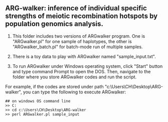 ARG-walker: inference of individual specific strengths of meiotic recombination hotspots by population genomics analysis.
-----



1. This folder includes two versions of ARGwalker program. One is "ARGwalker.pl" for one sample of haplotypes, the other is "ARGwalker_batch.pl" for batch-mode run of multiple samples.

2. There is a toy data to play with ARGwalker named "sample_input.txt".

3. To run ARGwalker under Windows operating system, click "Start" button and type command Prompt to open the DOS. Then, navigate to the folder where you store ARGwalker codes and run the script.

For example, if the codes are stored under path "c:\Users\CH\Desktop\ARG-walker", you can type the following to execute ARGwalker:

```
## on windows OS command line
>> C:
>> cd c:\Users\CH\Desktop\ARG-walker
>> perl ARGwalker.pl sample_input 
```
